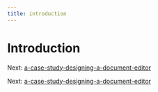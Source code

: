 ```yaml
---
title: introduction
---
```


# Introduction

Next:
[a-case-study-designing-a-document-editor](a-case-study-designing-a-document-editor.md)

Next:
[a-case-study-designing-a-document-editor](a-case-study-designing-a-document-editor.md)
